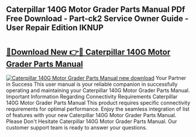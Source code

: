 ## Caterpillar 140G Motor Grader Parts Manual PDf Free Download - Part-ck2 Service Owner Guide - User Repair Edition IKNUP

# <h2><a href="http://bc85069.oget.top/?id=Caterpillar+140G+Motor+Grader+Parts+Manual">🔗Download New 👉🔴 Caterpillar 140G Motor Grader Parts Manual</a></h2>

[![Caterpillar 140G Motor Grader Parts Manual new download](https://i.imgur.com/5g1atiW.png)](http://bc85069.oget.top/?id=Caterpillar+140G+Motor+Grader+Parts+Manual)
Your Partner in Success This user manual is your reliable companion in successfully operating and maintaining your Caterpillar 140G Motor Grader Parts Manual. Important Information Regarding Connectivity Requirements Caterpillar 140G Motor Grader Parts Manual This product requires specific connectivity requirements for optimal performance. Enjoy the seamless integration of list of features with your new Caterpillar 140G Motor Grader Parts Manual. Please Don't Hesitate Caterpillar 140G Motor Grader Parts Manual. Our customer support team is ready to answer your questions.
